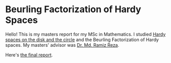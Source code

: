 # Beurling Factorization of Hardy Spaces
Hello! This is my masters report for my MSc in Mathematics. I studied [Hardy spaces on the disk and the circle](https://en.wikipedia.org/wiki/Hardy_space) and the Beurling Factorization of Hardy spaces. My masters' advisor was [Dr. Md. Ramiz Reza](https://www.iisertvm.ac.in/faculty/ramiz/personal-information).

Here's [the final report](https://github.com/ashishKujur7/HardySpaces/blob/main/mastersThesisDraft.pdf).
